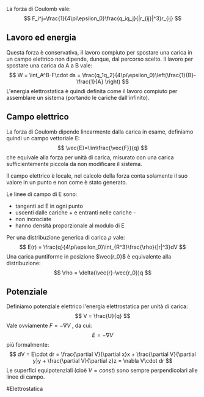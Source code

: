 La forza di Coulomb vale:
$$  F_i^j=\frac{1}{4\pi\epsilon_0}\frac{q_iq_j}{|r_{ij}|^3}r_{ij} $$
## Lavoro ed energia
Questa forza è conservativa, il lavoro compiuto per spostare una carica in un campo elettrico non dipende, dunque, dal percorso scelto. Il lavoro per spostare una carica da A a B vale:
$$ W = \int_A^B-F\cdot ds = \frac{q_1q_2}{4\pi\epsilon_0}\left(\frac{1}{B}-\frac{1}{A} \right) $$
L'energia elettrostatica è quindi definita come il lavoro compiuto per assemblare un sistema (portando le cariche dall'infinito).

## Campo elettrico
La forza di Coulomb dipende linearmente dalla carica in esame, definiamo quindi un campo vettoriale E: $$ \vec{E}=\lim\frac{\vec{F}}{q} $$
che equivale alla forza per unità di carica, misurato con una carica sufficientemente piccola da non modificare il sistema.

Il campo elettrico è locale, nel calcolo della forza conta solamente il suo valore in un punto e non come è stato generato.

Le linee di campo di E sono:
- tangenti ad E in ogni punto
- uscenti dalle cariche + e entranti nelle cariche -
- non incrociate
- hanno densità proporzionale al modulo di E

Per una distribuzione generica di carica $\rho$ vale: 
$$ E(r) = \frac{q}{4\pi\epsilon_0}\int_{R^3}\frac{\rho}{|r|^3}dV $$ 
Una carica puntiforme in posizione $\vec{r_0}$ è equivalente alla distribuzione:
 $$ \rho = \delta(\vec{r}-\vec{r_0})q $$
## Potenziale
Definiamo potenziale elettrico l'energia elettrostatica per unità di carica:
$$ V = \frac{U}{q} $$
Vale ovviamente $F=-\nabla V$ , da cui:
$$ E = -\nabla V $$
più formalmente:
$$ dV = E\cdot dr = \frac{\partial V}{\partial x}x + \frac{\partial V}{\partial y}y + \frac{\partial V}{\partial z}z = \nabla V\cdot dr  $$
Le superfici equipotenziali (cioè $V=const$) sono sempre perpendicolari alle linee di campo.


#Elettrostatica